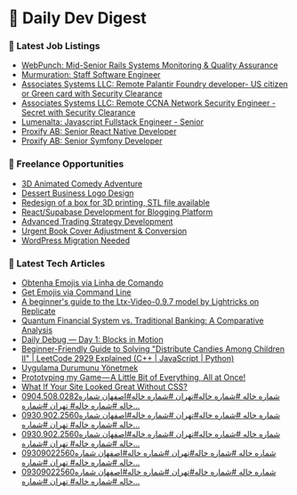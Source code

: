 # 📢 Daily Dev Digest

### 💼 Latest Job Listings
- [WebPunch: Mid-Senior Rails Systems Monitoring & Quality Assurance](https://weworkremotely.com/remote-jobs/webpunch-mid-senior-rails-systems-monitoring-quality-assurance)
- [Murmuration: Staff Software Engineer](https://weworkremotely.com/remote-jobs/murmuration-staff-software-engineer-1)
- [Associates Systems LLC: Remote Palantir Foundry developer- US citizen or Green card with Security Clearance](https://weworkremotely.com/remote-jobs/associates-systems-llc-remote-palantir-foundry-developer-us-citizen-or-green-card-with-security-clearance)
- [Associates Systems LLC: Remote CCNA Network Security Engineer - Secret with Security Clearance](https://weworkremotely.com/remote-jobs/associates-systems-llc-remote-ccna-network-security-engineer-secret-with-security-clearance)
- [Lumenalta: Javascript Fullstack Engineer - Senior](https://weworkremotely.com/remote-jobs/lumenalta-javascript-fullstack-engineer-senior)
- [Proxify AB: Senior React Native Developer](https://weworkremotely.com/remote-jobs/proxify-ab-senior-react-native-developer-1)
- [Proxify AB: Senior Symfony Developer](https://weworkremotely.com/remote-jobs/proxify-ab-senior-symfony-developer-1)

### 🎯 Freelance Opportunities
- [3D Animated Comedy Adventure](https://www.freelancer.com/projects/3d-animation/Animated-Comedy-Adventure.html)
- [Dessert Business Logo Design](https://www.freelancer.com/projects/graphic-design/Dessert-Business-Logo-Design.html)
- [Redesign of a box for 3D printing, STL file available](https://www.freelancer.com/projects/3d-modelling/Redesign-box-for-printing-STL.html)
- [React/Supabase Development for Blogging Platform](https://www.freelancer.com/projects/react-js/React-Supabase-Development-for-Blogging.html)
- [Advanced Trading Strategy Development](https://www.freelancer.com/projects/metatrader-4/Advanced-Trading-Strategy-Development.html)
- [Urgent Book Cover Adjustment &amp; Conversion](https://www.freelancer.com/projects/photoshop/Urgent-Book-Cover-Adjustment-Conversion.html)
- [WordPress Migration Needed](https://www.freelancer.com/projects/wordpress/WordPress-Migration-Needed-39465705.html)

### 📝 Latest Tech Articles
- [Obtenha Emojis via Linha de Comando](https://dev.to/marcosplusplus/obtenha-emojis-via-linha-de-comando-4cbh)
- [Get Emojis via Command Line](https://dev.to/marcosplusplus/get-emojis-via-command-line-1h3d)
- [A beginner's guide to the Ltx-Video-0.9.7 model by Lightricks on Replicate](https://dev.to/aimodels-fyi/a-beginners-guide-to-the-ltx-video-097-model-by-lightricks-on-replicate-34k)
- [Quantum Financial System vs. Traditional Banking: A Comparative Analysis](https://dev.to/api_builder_01/quantum-financial-system-vs-traditional-banking-a-comparative-analysis-2bk7)
- [Daily Debug — Day 1: Blocks in Motion](https://dev.to/stinklewinks/daily-debug-day-1-blocks-in-motion-1ad2)
- [Beginner-Friendly Guide to Solving "Distribute Candies Among Children II" | LeetCode 2929 Explained (C++ | JavaScript | Python)](https://dev.to/om_shree_0709/beginner-friendly-guide-to-solving-distribute-candies-among-children-ii-leetcode-2929-explained-33im)
- [Uygulama Durumunu Yönetmek](https://dev.to/yunus_emremert_1756b71d3/uygulama-durumunu-yonetmek-dg2)
- [Prototyping my Game — A Little Bit of Everything, All at Once!](https://medium.com/@cadenhenderson1/prototyping-my-game-a-little-bit-of-everything-all-at-once-c41228c1537f?source=rss------programming-5)
- [What If Your Site Looked Great Without CSS?](https://medium.com/design-bootcamp/what-if-your-site-looked-great-without-css-cf6f1f898f28?source=rss------programming-5)
- [0904.508.0282شماره خاله #شماره خاله#تهران #شماره خاله#اصفهان
شماره خاله #شماره خاله# تهران #شماره…](https://medium.com/@2mtbgrrgghthr/0904-508-0282%D8%B4%D9%85%D8%A7%D8%B1%D9%87-%D8%AE%D8%A7%D9%84%D9%87-%D8%B4%D9%85%D8%A7%D8%B1%D9%87-%D8%AE%D8%A7%D9%84%D9%87-%D8%AA%D9%87%D8%B1%D8%A7%D9%86-%D8%B4%D9%85%D8%A7%D8%B1%D9%87-%D8%AE%D8%A7%D9%84%D9%87-%D8%A7%D8%B5%D9%81%D9%87%D8%A7%D9%86-%D8%B4%D9%85%D8%A7%D8%B1%D9%87-%D8%AE%D8%A7%D9%84%D9%87-%D8%B4%D9%85%D8%A7%D8%B1%D9%87-%D8%AE%D8%A7%D9%84%D9%87-%D8%AA%D9%87%D8%B1%D8%A7%D9%86-%D8%B4%D9%85%D8%A7%D8%B1%D9%87-79285fb6a06c?source=rss------programming-5)
- [0930.902.2560شماره خاله #شماره خاله#تهران #شماره خاله#اصفهان
شماره خاله #شماره خاله# تهران #شماره…](https://medium.com/@2mtbgrrgghthr/0930-902-2560%D8%B4%D9%85%D8%A7%D8%B1%D9%87-%D8%AE%D8%A7%D9%84%D9%87-%D8%B4%D9%85%D8%A7%D8%B1%D9%87-%D8%AE%D8%A7%D9%84%D9%87-%D8%AA%D9%87%D8%B1%D8%A7%D9%86-%D8%B4%D9%85%D8%A7%D8%B1%D9%87-%D8%AE%D8%A7%D9%84%D9%87-%D8%A7%D8%B5%D9%81%D9%87%D8%A7%D9%86-%D8%B4%D9%85%D8%A7%D8%B1%D9%87-%D8%AE%D8%A7%D9%84%D9%87-%D8%B4%D9%85%D8%A7%D8%B1%D9%87-%D8%AE%D8%A7%D9%84%D9%87-%D8%AA%D9%87%D8%B1%D8%A7%D9%86-%D8%B4%D9%85%D8%A7%D8%B1%D9%87-55dfa8fe768a?source=rss------programming-5)
- [0930.902.2560شماره خاله #شماره خاله#تهران #شماره خاله#اصفهان
شماره خاله #شماره خاله# تهران #شماره…](https://medium.com/@2mtbgrrgghthr/0930-902-2560%D8%B4%D9%85%D8%A7%D8%B1%D9%87-%D8%AE%D8%A7%D9%84%D9%87-%D8%B4%D9%85%D8%A7%D8%B1%D9%87-%D8%AE%D8%A7%D9%84%D9%87-%D8%AA%D9%87%D8%B1%D8%A7%D9%86-%D8%B4%D9%85%D8%A7%D8%B1%D9%87-%D8%AE%D8%A7%D9%84%D9%87-%D8%A7%D8%B5%D9%81%D9%87%D8%A7%D9%86-%D8%B4%D9%85%D8%A7%D8%B1%D9%87-%D8%AE%D8%A7%D9%84%D9%87-%D8%B4%D9%85%D8%A7%D8%B1%D9%87-%D8%AE%D8%A7%D9%84%D9%87-%D8%AA%D9%87%D8%B1%D8%A7%D9%86-%D8%B4%D9%85%D8%A7%D8%B1%D9%87-1e6b9ffa4de8?source=rss------programming-5)
- [09309022560شماره خاله #شماره خاله#تهران #شماره خاله#اصفهان
شماره خاله #شماره خاله# تهران #شماره…](https://medium.com/@1jihffkkbcd/09309022560%D8%B4%D9%85%D8%A7%D8%B1%D9%87-%D8%AE%D8%A7%D9%84%D9%87-%D8%B4%D9%85%D8%A7%D8%B1%D9%87-%D8%AE%D8%A7%D9%84%D9%87-%D8%AA%D9%87%D8%B1%D8%A7%D9%86-%D8%B4%D9%85%D8%A7%D8%B1%D9%87-%D8%AE%D8%A7%D9%84%D9%87-%D8%A7%D8%B5%D9%81%D9%87%D8%A7%D9%86-%D8%B4%D9%85%D8%A7%D8%B1%D9%87-%D8%AE%D8%A7%D9%84%D9%87-%D8%B4%D9%85%D8%A7%D8%B1%D9%87-%D8%AE%D8%A7%D9%84%D9%87-%D8%AA%D9%87%D8%B1%D8%A7%D9%86-%D8%B4%D9%85%D8%A7%D8%B1%D9%87-a41ac4d60315?source=rss------programming-5)
- [09309022560شماره خاله #شماره خاله#تهران #شماره خاله#اصفهان
شماره خاله #شماره خاله# تهران #شماره…](https://medium.com/@1jihffkkbcd/09309022560%D8%B4%D9%85%D8%A7%D8%B1%D9%87-%D8%AE%D8%A7%D9%84%D9%87-%D8%B4%D9%85%D8%A7%D8%B1%D9%87-%D8%AE%D8%A7%D9%84%D9%87-%D8%AA%D9%87%D8%B1%D8%A7%D9%86-%D8%B4%D9%85%D8%A7%D8%B1%D9%87-%D8%AE%D8%A7%D9%84%D9%87-%D8%A7%D8%B5%D9%81%D9%87%D8%A7%D9%86-%D8%B4%D9%85%D8%A7%D8%B1%D9%87-%D8%AE%D8%A7%D9%84%D9%87-%D8%B4%D9%85%D8%A7%D8%B1%D9%87-%D8%AE%D8%A7%D9%84%D9%87-%D8%AA%D9%87%D8%B1%D8%A7%D9%86-%D8%B4%D9%85%D8%A7%D8%B1%D9%87-db2de7a9fd50?source=rss------programming-5)
